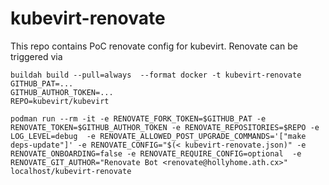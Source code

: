 # kubevirt-renovate
This repo contains PoC renovate config for kubevirt.
Renovate can be triggered via
```
buildah build --pull=always  --format docker -t kubevirt-renovate
GITHUB_PAT=...
GITHUB_AUTHOR_TOKEN=...
REPO=kubevirt/kubevirt

podman run --rm -it -e RENOVATE_FORK_TOKEN=$GITHUB_PAT -e RENOVATE_TOKEN=$GITHUB_AUTHOR_TOKEN -e RENOVATE_REPOSITORIES=$REPO -e LOG_LEVEL=debug  -e RENOVATE_ALLOWED_POST_UPGRADE_COMMANDS='["make deps-update"]' -e RENOVATE_CONFIG="$(< kubevirt-renovate.json)" -e RENOVATE_ONBOARDING=false -e RENOVATE_REQUIRE_CONFIG=optional  -e RENOVATE_GIT_AUTHOR="Renovate Bot <renovate@hollyhome.ath.cx>" localhost/kubevirt-renovate
```

